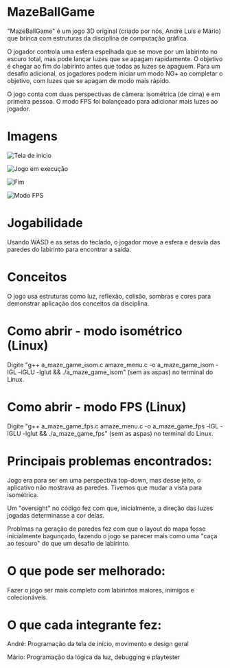 # MazeBallGame
"MazeBallGame" é um jogo 3D original (criado por nós, André Luís e Mário) que brinca com estruturas da disciplina de computação gráfica.

O jogador controla uma esfera espelhada que se move por um labirinto no escuro total, mas pode lançar luzes que se apagam rapidamente. O objetivo é chegar ao fim do labirinto antes que todas as luzes se apaguem. Para um desafio adicional, os jogadores podem iniciar um modo NG+ ao completar o objetivo, com luzes que se apagam de modo mais rápido.

O jogo conta com duas perspectivas de câmera: isométrica (de cima) e em primeira pessoa. O modo FPS foi balançeado para adicionar mais luzes ao jogador.

# Imagens
![Tela de inicio](https://i.imgur.com/WkDoRmz.png)

![Jogo em execução](https://i.imgur.com/McIO9RN.png)

![Fim](https://i.imgur.com/IDcC9AH.png)

![Modo FPS](https://i.imgur.com/9dEjoLe.png)

# Jogabilidade
Usando WASD e as setas do teclado, o jogador move a esfera e desvia das paredes do labirinto para encontrar a saída.

# Conceitos 
O jogo usa estruturas como luz, reflexão, colisão, sombras e cores para demonstrar aplicação dos conceitos da disciplina.

# Como abrir - modo isométrico (Linux)
Digite "g++ a_maze_game_isom.c amaze_menu.c -o a_maze_game_isom -lGL -lGLU -lglut && ./a_maze_game_isom" (sem as aspas) no terminal do Linux.

# Como abrir - modo FPS (Linux)
Digite "g++ a_maze_game_fps.c amaze_menu.c -o a_maze_game_fps -lGL -lGLU -lglut && ./a_maze_game_fps" (sem as aspas) no terminal do Linux.

# Principais problemas encontrados:
Jogo era para ser em uma perspectiva top-down, mas desse jeito, o aplicativo não mostrava as paredes. Tivemos que mudar a vista para isométrica.

Um "oversight" no código fez com que, inicialmente, a direção das luzes jogadas determinasse a cor delas.

Problmas na geração de paredes fez com que o layout do mapa fosse inicialmente bagunçado, fazendo o jogo se parecer mais como uma "caça ao tesouro" do que um desafio de labirinto.

# O que pode ser melhorado:
Fazer o jogo ser mais completo com labirintos maiores, inimigos e colecionáveis.

# O que cada integrante fez:
André: Programação da tela de início, movimento e design geral

Mário: Programação da lógica da luz, debugging e playtester
